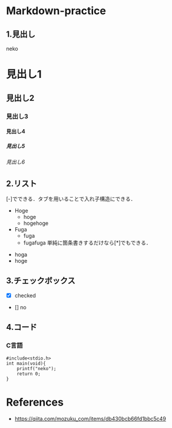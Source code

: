 # Markdown-practice
## 1.見出し
neko
# 見出し1
## 見出し2
### 見出し3
#### 見出し4
##### 見出し5
###### 見出し6

## 2.リスト
[-]でできる．タブを用いることで入れ子構造にできる．
- Hoge
    - hoge
    - hogehoge
- Fuga
    - fuga
    - fugafuga
単純に箇条書きするだけなら[*]でもできる．
* hoga
* hoge

## 3.チェックボックス
* [x] checked
* [] no

## 4.コード
### C言語
```
#include<stdio.h>
int main(void){
    printf("neko");
    return 0;
}
```









# References
* https://qiita.com/mozuku_com/items/db430bcb66fd1bbc5c49